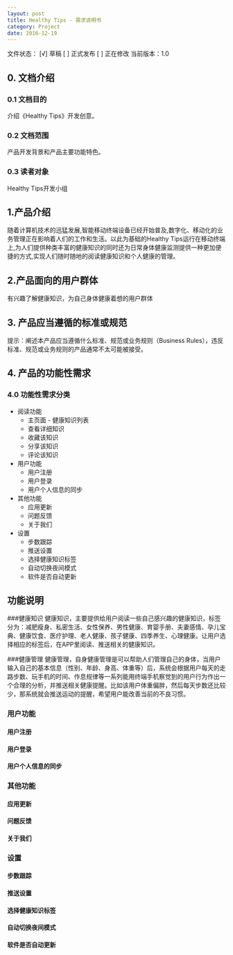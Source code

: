 ```yaml
---
layout: post
title: Healthy Tips - 需求说明书
category: Project
date: 2016-12-19
---
```


文件状态：
[√] 草稿
[  ] 正式发布
[  ] 正在修改
当前版本：1.0

## 0. 文档介绍
### 0.1 文档目的
介绍《Healthy Tips》开发创意。

### 0.2 文档范围
产品开发背景和产品主要功能特色。

### 0.3 读者对象
Healthy Tips开发小组

## 1.产品介绍
随着计算机技术的迅猛发展,智能移动终端设备已经开始普及,数字化、移动化的业务管理正在影响着人们的工作和生活。以此为基础的Healthy Tips运行在移动终端上,为人们提供种类丰富的健康知识的同时还为日常身体健康监测提供一种更加便捷的方式,实现人们随时随地的阅读健康知识和个人健康的管理。

## 2.产品面向的用户群体
有兴趣了解健康知识，为自己身体健康着想的用户群体

## 3. 产品应当遵循的标准或规范
提示：阐述本产品应当遵循什么标准、规范或业务规则（Business Rules），违反标准、规范或业务规则的产品通常不太可能被接受。

## 4. 产品的功能性需求
### 4.0 功能性需求分类

+ 阅读功能
    + 主页面 - 健康知识列表
	+ 查看详细知识
	+ 收藏该知识
	+ 分享该知识
	+ 评论该知识
+ 用户功能
	+ 用户注册
	+ 用户登录
	+ 用户个人信息的同步
+ 其他功能
	+ 应用更新
	+ 问题反馈
	+ 关于我们
+ 设置
	+ 步数跟踪
	+ 推送设置
	+ 选择健康知识标签
	+ 自动切换夜间模式
	+ 软件是否自动更新

## 功能说明
###健康知识
健康知识，主要提供给用户阅读一些自己感兴趣的健康知识，标签分为：减肥瘦身、私密生活、女性保养、男性健康、育婴手册、夫妻感情、孕儿宝典、健康饮食、医疗护理、老人健康、孩子健康、四季养生、心理健康。让用户选择相应的标签后，在APP里阅读、推送相关的健康知识。

###健康管理
健康管理，自身健康管理是可以帮助人们管理自己的身体，当用户输入自己的基本信息（性别、年龄、身高、体重等）后，系统会根据用户每天的走路步数、玩手机的时间、作息规律等一系列能用终端手机察觉到的用户行为作出一个合理的分析，并推送相关健康提醒。比如该用户体重偏胖，然后每天步数还比较少，那系统就会推送运动的提醒，希望用户能改善当前的不良习惯。

### 用户功能
#### 用户注册
#### 用户登录
#### 用户个人信息的同步
### 其他功能
#### 应用更新
#### 问题反馈
#### 关于我们
### 设置
#### 步数跟踪
#### 推送设置
#### 选择健康知识标签
#### 自动切换夜间模式
#### 软件是否自动更新